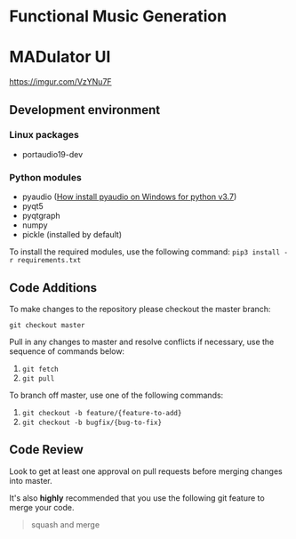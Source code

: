 # Functional Music Generation

# MADulator UI

https://imgur.com/VzYNu7F

## Development environment

### Linux packages
* portaudio19-dev

### Python modules
* pyaudio ([How install pyaudio on Windows for python v3.7](https://stackoverflow.com/questions/54998028/how-do-i-install-pyaudio-on-python-3-7))
* pyqt5
* pyqtgraph
* numpy
* pickle (installed by default)

To install the required modules, use the following command: `pip3 install -r requirements.txt`


## Code Additions

To make changes to the repository please checkout the master branch:

```git checkout master```

Pull in any changes to master and resolve conflicts if necessary, use the sequence of commands below:

1. ```git fetch```
2. ```git pull```

To branch off master, use one of the following commands:

1. ```git checkout -b feature/{feature-to-add}```
2. ```git checkout -b bugfix/{bug-to-fix}```

## Code Review

Look to get at least one approval on pull requests before merging changes into master. 

It's also **highly** recommended that you use the following git feature to merge your code.

> squash and merge
